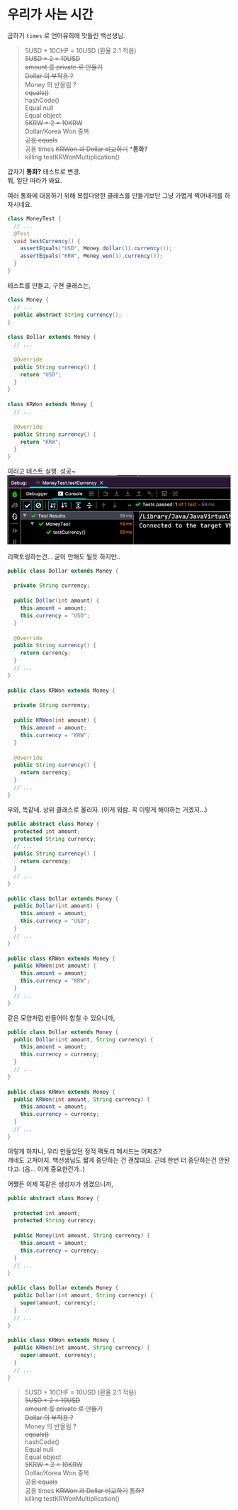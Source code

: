 # 우리가 사는 시간
곱하기 `times` 로 언어유희에 맛들린 백선생님.

> 5USD + 10CHF = 10USD (환율 2:1 적용)    
> ~~5USD * 2 = 10USD~~    
> ~~amount 를 private 로 만들기~~    
> ~~Dollar 의 부작용 ?~~    
> Money 의 반올림 ?  
> ~~equals()~~  
> hashCode()    
> Equal null    
> Equal object    
> ~~5KRW * 2 = 10KRW~~   
> Dollar/Korea Won 중복  
> ~~공용 equals~~  
> 공용 times
> ~~KRWon 과 Dollar 비교하기~~
>*__통화?__  
> killing testKRWonMultiplication()

갑자기 **통화?** 테스트로 변경.  
뭐, 일단 따라가 봐요.

여러 통화에 대응하기 위해 복잡다양한 클래스를 만들기보단 그냥 가볍게 찍어내기를 하자시네요.

```java
class MoneyTest {
  // ...
  @Test
  void testCurrency() {
    assertEquals("USD", Money.dollar(1).currency());
    assertEquals("KRW", Money.won(1).currency());
  }
}
```
테스트를 만들고, 구현 클래스는,
```java
class Money {
  // ...
  public abstract String currency();
}

class Dollar extends Money {
  // ...
  
  @Override
  public String currency() {
    return "USD";
  }
}

class KRWon extends Money {
  // ...
  
  @Override
  public String currency() {
    return "KRW";
  }
}
```
이러고 테스트 실행. 성공~
![](IMG001.png)  

리팩토링하는건... 굳이 안해도 될듯 하지만..
```java
public class Dollar extends Money {
  
  private String currency;
  
  public Dollar(int amount) {
    this.amount = amount;
    this.currency = "USD";
  }
  
  @Override
  public String currency() {
    return currency;
  }
  // ...
}

public class KRWon extends Money {
  
  private String currency;
  
  public KRWon(int amount) {
    this.amount = amount;
    this.currency = "KRW";
  }
  
  @Override
  public String currency() {
    return currency;
  }
  // ...
}
```
우와, 똑같네. 상위 클래스로 올리자. (이게 뭐람. 꼭 이렇게 해야하는 거겠지...)

```java
public abstract class Money {
  protected int amount;
  protected String currency;
  // ...
  public String currency() {
    return currency;
  }
  // ...
}

public class Dollar extends Money {  
  public Dollar(int amount) {
    this.amount = amount;
    this.currency = "USD";
  }
  // ...
}

public class KRWon extends Money { 
  public KRWon(int amount) {
    this.amount = amount;
    this.currency = "KRW";
  }
  // ...
}
```
같은 모양처럼 만들어야 합칠 수 있으니까,
```java
public class Dollar extends Money {  
  public Dollar(int amount, String currency) {
    this.amount = amount;
    this.currency = currency;
  }
  // ...
}

public class KRWon extends Money { 
  public KRWon(int amount, String currency) {
    this.amount = amount;
    this.currency = currency;
  }
  // ...
}
```


이렇게 하자니, 우리 만들었던 정적 팩토리 메서드는 어쩌죠?  
걔네도 고쳐야지. 백선생님도 짧게 중단하는 건 괜찮대요. 근데 한번 더 중단하는건 안된다고. (음... 이게 중요한건가..)

어쨌든 이제 똑같은 생성자가 생겼으니까,
```java
public abstract class Money {
  
  protected int amount;
  protected String currency;
  
  public Money(int amount, String currency) {
    this.amount = amount;
    this.currency = currency;
  }
  // ...
}

public class Dollar extends Money {
  public Dollar(int amount, String currency) {
    super(amount, currency);
  }
  // ...
}

public class KRWon extends Money {
  public KRWon(int amount, String currency) {
    super(amount, currency);
  }
  // ...
}
```



> 5USD + 10CHF = 10USD (환율 2:1 적용)    
> ~~5USD * 2 = 10USD~~    
> ~~amount 를 private 로 만들기~~    
> ~~Dollar 의 부작용 ?~~    
> Money 의 반올림 ?  
> ~~equals()~~  
> hashCode()    
> Equal null    
> Equal object    
> ~~5KRW * 2 = 10KRW~~   
> Dollar/Korea Won 중복  
> ~~공용 equals~~  
> 공용 times
> ~~KRWon 과 Dollar 비교하기~~
> ~~통화?~~  
> killing testKRWonMultiplication()
